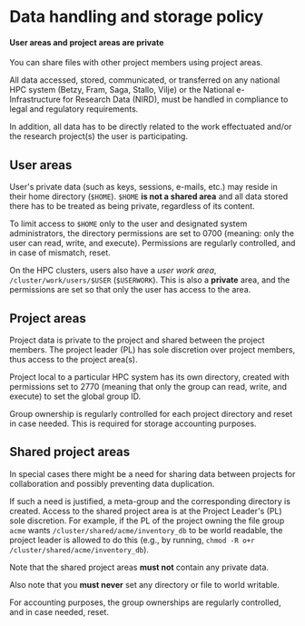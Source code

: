 # Data handling and storage policy

<div class="alert alert-warning">
  <h4>User areas and project areas are private</h4>
  <p>
    You can share files with other project members using project areas.
  </p>
</div>

All data accessed, stored, communicated, or transferred on any national HPC
system (Betzy, Fram, Saga, Stallo, Vilje) or the National e-Infrastructure for Research Data (NIRD),
must be handled in compliance to legal and regulatory requirements.

In addition, all data has to be directly related to the work effectuated and/or
the research project(s) the user is participating.


## User areas

User's private data (such as keys, sessions, e-mails, etc.) may reside in their
home directory (`$HOME`).
`$HOME` **is not a shared area** and all data stored there has to be treated as
being private, regardless of its content.

To limit access to `$HOME` only to the user and designated system administrators,
the directory permissions are set to 0700 (meaning: only the user can read, write, and execute).
Permissions are regularly controlled, and in case of mismatch, reset.

On the HPC clusters, users also have a *user work area*,
`/cluster/work/users/$USER` (`$USERWORK`). This is also a **private**
area, and the permissions are set so that only the user has access to
the area.


## Project areas

Project data is private to the project and shared between the project members.
The project leader (PL) has sole discretion over project members, thus access
to the project area(s).

Project local to a particular HPC system has its own directory, created with
permissions set to 2770 (meaning that only the group can read, write, and execute)
to set the global group ID.

Group ownership is regularly controlled for each project directory and reset in
case needed. This is required for storage accounting purposes.


## Shared project areas

In special cases there might be a need for sharing data between projects for
collaboration and possibly preventing data duplication.

If such a need is justified, a meta-group and the corresponding directory is
created. Access to the shared project area is at the Project Leader's (PL) sole discretion.
For example, if the PL of the project owning the file group `acme` wants 
`/cluster/shared/acme/inventory_db` to be world readable, the project leader is allowed to do this 
(e.g., by running, `chmod -R o+r /cluster/shared/acme/inventory_db`).

Note that the shared project areas **must not** contain any private data.

Also note that you **must never** set any directory or file to world writable.

For accounting purposes, the group ownerships are regularly controlled, and
in case needed, reset.
